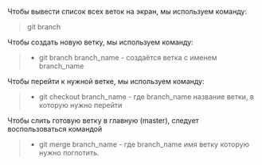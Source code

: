 Чтобы вывести список всех веток на экран, мы используем команду:
> git branch

Чтобы создать новую ветку, мы используем команду:
>* git branch branch_name - создаётся ветка с именем branch_name

Чтобы перейти к нужной ветке, мы используем команду:
>* git checkout branch_name - где branch_name название ветки, в которую нужно перейти

Чтобы слить готовую ветку в главную (master), следует воспользоваться командой

>* git merge branch_name - где branch_name имя ветку которую нужно поглотить.

